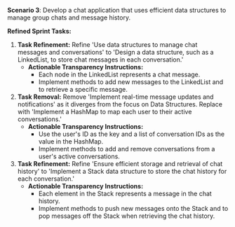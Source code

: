 **Scenario 3**: Develop a chat application that uses efficient data structures to manage group chats and message history.

**Refined Sprint Tasks:**
1. **Task Refinement:** Refine 'Use data structures to manage chat messages and conversations' to 'Design a data structure, such as a LinkedList, to store chat messages in each conversation.'
    - **Actionable Transparency Instructions:**
        - Each node in the LinkedList represents a chat message.
        - Implement methods to add new messages to the LinkedList and to retrieve a specific message.
2. **Task Removal:** Remove 'Implement real-time message updates and notifications' as it diverges from the focus on Data Structures. Replace with 'Implement a HashMap to map each user to their active conversations.'
    - **Actionable Transparency Instructions:**
        - Use the user's ID as the key and a list of conversation IDs as the value in the HashMap.
        - Implement methods to add and remove conversations from a user's active conversations.
3. **Task Refinement:** Refine 'Ensure efficient storage and retrieval of chat history' to 'Implement a Stack data structure to store the chat history for each conversation.'
    - **Actionable Transparency Instructions:**
        - Each element in the Stack represents a message in the chat history.
        - Implement methods to push new messages onto the Stack and to pop messages off the Stack when retrieving the chat history.